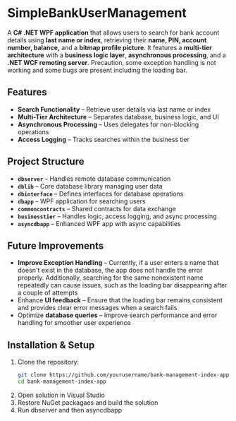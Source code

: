 # SimpleBankUserManagement

A **C# .NET WPF application** that allows users to search for bank account details using **last name or index**, retrieving their **name, PIN, account number, balance,** and a **bitmap profile picture**. It features a **multi-tier architecture** with a **business logic layer**, **asynchronous processing**, and a **.NET WCF remoting server**. Precaution, some exception handling is not working and some bugs are present including the loading bar.

## Features  
- **Search Functionality** – Retrieve user details via last name or index
- **Multi-Tier Architecture** – Separates database, business logic, and UI
- **Asynchronous Processing** – Uses delegates for non-blocking operations
- **Access Logging** – Tracks searches within the business tier

##  Project Structure  
- **`dbserver`** – Handles remote database communication
- **`dblib`** – Core database library managing user data
- **`dbinterface`** – Defines interfaces for database operations
- **`dbapp`** – WPF application for searching users  
- **`commoncontracts`** – Shared contracts for data exchange  
- **`businesstier`** – Handles logic, access logging, and async processing  
- **`asyncdbapp`** – Enhanced WPF app with async capabilities

##  Future Improvements
- **Improve Exception Handling** – Currently, if a user enters a name that doesn't exist in the database, the app does not handle the error properly. Additionally, searching for the same nonexistent name repeatedly can cause issues, such as the loading bar disappearing after a couple of attempts
- Enhance **UI feedback** – Ensure that the loading bar remains consistent and provides clear error messages when a search fails
- Optimize **database queries** – Improve search performance and error handling for smoother user experience

## Installation & Setup  
1. Clone the repository:  
   ```sh
   git clone https://github.com/yourusername/bank-management-index-app.git
   cd bank-management-index-app
2. Open solution in Visual Studio
3. Restore NuGet packagaes and build the solution
4. Run dbserver and then asyncdbapp
